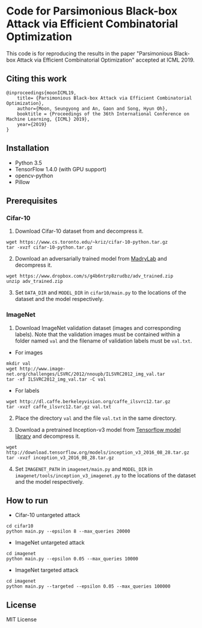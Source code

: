 # Code for Parsimonious Black-box Attack via Efficient Combinatorial Optimization

This code is for reproducing the results in the paper "Parsimonious Black-box Attack via Efficient Combinatorial Optimization" accepted at ICML 2019.

## Citing this work
```
@inproceedings{moonICML19,
    title= {Parsimonious Black-box Attack via Efficient Combinatorial Optimization},
    author={Moon, Seungyong and An, Gaon and Song, Hyun Oh},
    booktitle = {Proceedings of the 36th International Conference on Machine Learning, {ICML} 2019},
    year={2019}
}
```

## Installation
* Python 3.5
* TensorFlow 1.4.0 (with GPU support)
* opencv-python
* Pillow

## Prerequisites
### Cifar-10
1. Download Cifar-10 dataset from and decompress it.
```
wget https://www.cs.toronto.edu/~kriz/cifar-10-python.tar.gz
tar -xvzf cifar-10-python.tar.gz
```

2. Download an adversarially trained model from [MadryLab](https://github.com/MadryLab/cifar10_challenge) and decompress it.
```
wget https://www.dropbox.com/s/g4b6ntrp8zrudbz/adv_trained.zip
unzip adv_trained.zip
```

3. Set `DATA_DIR` and `MODEL_DIR` in `cifar10/main.py` to the locations of the dataset and the model respectively.

### ImageNet
1. Download ImageNet validation dataset (images and corresponding labels). Note that the validation images must be contained within a folder named `val` and the filename of validation labels must be `val.txt`.
* For images
```
mkdir val
wget http://www.image-net.org/challenges/LSVRC/2012/nnoupb/ILSVRC2012_img_val.tar
tar -xf ILSVRC2012_img_val.tar -C val
```
* For labels
```
wget http://dl.caffe.berkeleyvision.org/caffe_ilsvrc12.tar.gz
tar -xvzf caffe_ilsvrc12.tar.gz val.txt
```

2. Place the directory `val` and the file `val.txt` in the same directory.

3. Download a pretrained Inception-v3 model from [Tensorflow model library](https://github.com/tensorflow/models/tree/master/research/slim) and decompress it.
```
wget http://download.tensorflow.org/models/inception_v3_2016_08_28.tar.gz
tar -xvzf inception_v3_2016_08_28.tar.gz
```

4. Set `IMAGENET_PATH` in `imagenet/main.py` and `MODEL_DIR` in `imagenet/tools/inception_v3_imagenet.py` to the locations of the dataset and the model respectively.

## How to run
* Cifar-10 untargeted attack
```
cd cifar10
python main.py --epsilon 8 --max_queries 20000
```

* ImageNet untargeted attack
```
cd imagenet
python main.py --epsilon 0.05 --max_queries 10000
```
* ImageNet targeted attack
```
cd imagenet
python main.py --targeted --epsilon 0.05 --max_queries 100000
```

## License
MIT License 
